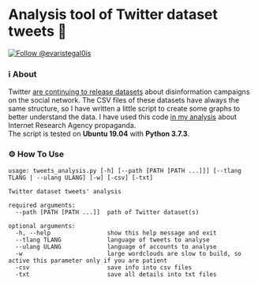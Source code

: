 # Analysis tool of Twitter dataset tweets 🦆

<a href="https://twitter.com/intent/follow?screen_name=evaristegal0is"><img src="https://img.shields.io/twitter/follow/evaristegal0is?style=social" alt="Follow @evaristegal0is"></a>

### ℹ️ About

Twitter [are continuing to release datasets](https://blog.twitter.com/en_us/topics/company/2019/info-ops-disclosure-data-september-2019.html) about disinformation campaigns on the social network. The CSV files of these datasets have always the same structure, so I have written a little script to create some graphs to better understand the data. I have used this code [in my analysis](https://www.gubello.me/blog/about-iran-and-ira-twitter-datasets-for-fun-part-iii/) about Internet Research Agency propaganda.</br>
The script is tested on **Ubuntu 19.04** with **Python 3.7.3**.</br>

### ⚙️ How To Use

```
usage: tweets_analysis.py [-h] [--path [PATH [PATH ...]]] [--tlang TLANG | --ulang ULANG] [-w] [-csv] [-txt]

Twitter dataset tweets' analysis

required arguments:
  --path [PATH [PATH ...]]  path of Twitter dataset(s)

optional arguments:
  -h, --help                show this help message and exit
  --tlang TLANG             language of tweets to analyse
  --ulang ULANG             language of accounts to analyse
  -w                        large wordclouds are slow to build, so active this parameter only if you are patient
  -csv                      save info into csv files
  -txt                      save all details into txt files
